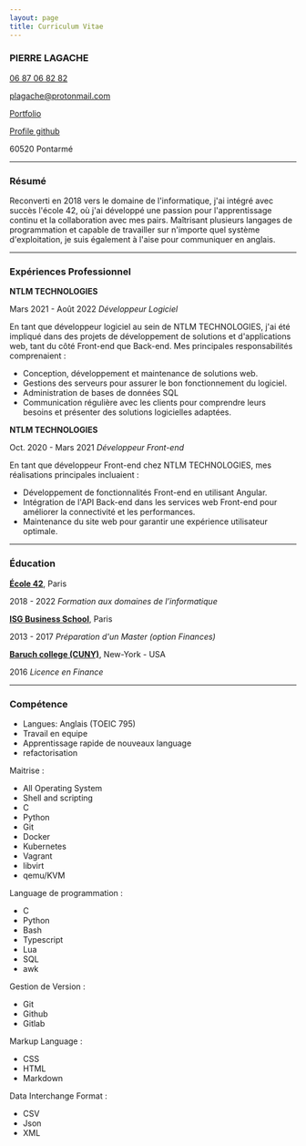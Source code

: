 ```yaml
---
layout: page
title: Curriculum Vitae
---
```


### PIERRE LAGACHE

[06 87 06 82 82](tel:+33687068282)

[plagache@protonmail.com](mailto:plagache@protonmail.com)

[Portfolio](https://plagache.github.io/)

[Profile github](https://github.com/plagache)

60520 Pontarmé

---

### Résumé

Reconverti en 2018 vers le domaine de l'informatique, j'ai intégré avec succès l'école 42, où j'ai développé une passion pour l'apprentissage continu et la collaboration avec mes pairs.
Maîtrisant plusieurs langages de programmation et capable de travailler sur n'importe quel système d'exploitation, je suis également à l'aise pour communiquer en anglais.

---

### Expériences Professionnel

**NTLM TECHNOLOGIES**

Mars 2021 - Août 2022 *Développeur Logiciel*

En tant que développeur logiciel au sein de NTLM TECHNOLOGIES, j'ai été impliqué dans des projets de développement de solutions et d'applications web, tant du côté Front-end que Back-end. Mes principales responsabilités comprenaient :

- Conception, développement et maintenance de solutions web.
- Gestions des serveurs pour assurer le bon fonctionnement du logiciel.
- Administration de bases de données SQL
- Communication régulière avec les clients pour comprendre leurs besoins et présenter des solutions logicielles adaptées.

**NTLM TECHNOLOGIES**

Oct. 2020 - Mars 2021 *Développeur Front-end*

En tant que développeur Front-end chez NTLM TECHNOLOGIES, mes réalisations principales incluaient :

- Développement de fonctionnalités Front-end en utilisant Angular.
- Intégration de l'API Back-end dans les services web Front-end pour améliorer la connectivité et les performances.
- Maintenance du site web pour garantir une expérience utilisateur optimale.

---

### Éducation

**[École 42](https://42.fr/)**, Paris

2018 - 2022 *Formation aux domaines de l’informatique*

**[ISG Business School](https://www.isg.fr/)**, Paris

2013 - 2017 *Préparation d'un Master (option Finances)*

**[Baruch college (CUNY)](https://www.baruch.cuny.edu/)**, New-York - USA

2016 *Licence en Finance*

---

### Compétence

- Langues: Anglais (TOEIC 795)
- Travail en equipe
- Apprentissage rapide de nouveaux language
- refactorisation


Maitrise :
- All Operating System
- Shell and scripting
- C
- Python
- Git
- Docker
- Kubernetes
- Vagrant
- libvirt
- qemu/KVM


Language de programmation :
- C
- Python
- Bash
- Typescript
- Lua
- SQL
- awk

Gestion de Version :
- Git
- Github
- Gitlab

Markup Language :
- CSS
- HTML
- Markdown

Data Interchange Format :
- CSV
- Json
- XML

